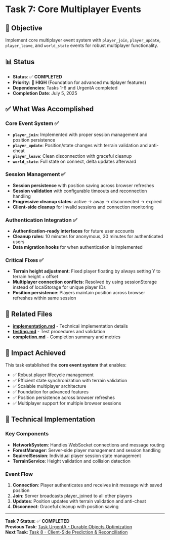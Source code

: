 # Task 7: Core Multiplayer Events

## 🎯 **Objective**
Implement core multiplayer event system with `player_join`, `player_update`, `player_leave`, and `world_state` events for robust multiplayer functionality.

## 📊 **Status**
- **Status**: ✅ **COMPLETED**
- **Priority**: 🔵 **HIGH** (Foundation for advanced multiplayer features)
- **Dependencies**: Tasks 1-6 and UrgentA completed
- **Completion Date**: July 5, 2025

## ✅ **What Was Accomplished**

### **Core Event System** ✅
- **`player_join`**: Implemented with proper session management and position persistence
- **`player_update`**: Position/state changes with terrain validation and anti-cheat
- **`player_leave`**: Clean disconnection with graceful cleanup
- **`world_state`**: Full state on connect, delta updates afterward

### **Session Management** ✅
- **Session persistence** with position saving across browser refreshes
- **Session validation** with configurable timeouts and reconnection handling
- **Progressive cleanup states**: active → away → disconnected → expired
- **Client-side cleanup** for invalid sessions and connection monitoring

### **Authentication Integration** ✅
- **Authentication-ready interfaces** for future user accounts
- **Cleanup rules**: 10 minutes for anonymous, 30 minutes for authenticated users
- **Data migration hooks** for when authentication is implemented

### **Critical Fixes** ✅
- **Terrain height adjustment**: Fixed player floating by always setting Y to terrain height + offset
- **Multiplayer connection conflicts**: Resolved by using sessionStorage instead of localStorage for unique player IDs
- **Position persistence**: Players maintain position across browser refreshes within same session

## 📁 **Related Files**

- **[implementation.md](implementation.md)** - Technical implementation details
- **[testing.md](testing.md)** - Test procedures and validation
- **[completion.md](completion.md)** - Completion summary and metrics

## 🚀 **Impact Achieved**

This task established the **core event system** that enables:
- ✅ Robust player lifecycle management
- ✅ Efficient state synchronization with terrain validation
- ✅ Scalable multiplayer architecture
- ✅ Foundation for advanced features
- ✅ Position persistence across browser refreshes
- ✅ Multiplayer support for multiple browser sessions

## 🔧 **Technical Implementation**

### **Key Components**
- **NetworkSystem**: Handles WebSocket connections and message routing
- **ForestManager**: Server-side player management and session handling
- **SquirrelSession**: Individual player session state management
- **TerrainService**: Height validation and collision detection

### **Event Flow**
1. **Connection**: Player authenticates and receives init message with saved position
2. **Join**: Server broadcasts player_joined to all other players
3. **Updates**: Position updates with terrain validation and anti-cheat
4. **Disconnect**: Graceful cleanup with position saving

---

**Task 7 Status**: ✅ **COMPLETED**  
**Previous Task**: [Task UrgentA - Durable Objects Optimization](../urgenta-optimization/README.md)  
**Next Task**: [Task 8 - Client-Side Prediction & Reconciliation](../08-client-prediction/README.md) 